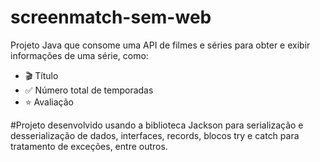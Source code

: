 # screenmatch-sem-web
Projeto Java que consome uma API de filmes e séries para obter e exibir informações de uma série, como:
- 🎬 Título
- ✅ Número total de temporadas
- ⭐ Avaliação

#Projeto desenvolvido usando a biblioteca Jackson para serialização e desserialização de dados, interfaces, records, blocos try e catch para tratamento de exceções, entre outros.

